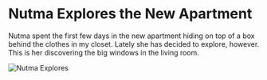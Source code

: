 # Nutma Explores the New Apartment

Nutma spent the first few days in the new apartment hiding on top of a
box behind the clothes in my closet. Lately she has decided to
explore, however. This is her discovering the big windows in the
living room.

![Nutma Explores](img/nutma-missoula-fan.jpg)

